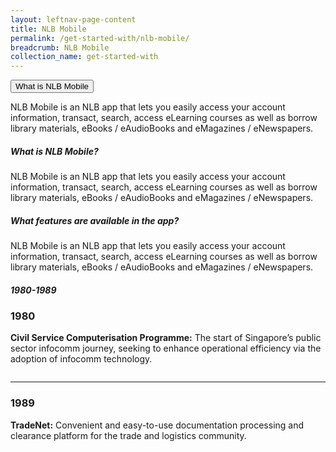 ```yaml
---
layout: leftnav-page-content
title: NLB Mobile
permalink: /get-started-with/nlb-mobile/
breadcrumb: NLB Mobile
collection_name: get-started-with
---
```

<button class="project-accordion">What is NLB Mobile</button>
<div class="project-accordion-panel">
  <p>NLB Mobile is an NLB app that lets you easily access your account information, transact, search, access eLearning courses as well as borrow library materials, eBooks / eAudioBooks and eMagazines / eNewspapers.</p>
</div>

<script>
var acc = document.getElementsByClassName("project-accordion");
var i;

for (i = 0; i < acc.length; i++) {
  acc[i].addEventListener("click", function() {
    this.classList.toggle("active");
    var panel = this.nextElementSibling;
    if (panel.style.display === "block") {
      panel.style.display = "none";
    } else {
      panel.style.display = "block";
    }
  });
}
</script>

<!--- Q1 What is NLB Mobile -->
<div class="col is-large bp-accordion-header padding has-icons-right field has-addons is-marginless">
	<div class="col is-expanded is-fullwidth is-paddingless">
		<h5 class="has-text-grey-dark is-marginless"><b>What is NLB Mobile?</b></h5>
	</div>
	<span class="sgds-icon sgds-icon-plus is-size-4 bp-accordion-button"></span>
</div>
<div id="accordion-body-0" class="col padding bp-accordion-body">
	<p class="margin--top--none">NLB Mobile is an NLB app that lets you easily access your account information, transact, search, access eLearning courses as well as borrow library materials, eBooks / eAudioBooks and eMagazines / eNewspapers.</p>
</div>

<!--- Q2 What features are available in the app -->
<div class="col is-large bp-accordion-header padding has-icons-right field has-addons is-marginless">
	<div class="col is-expanded is-fullwidth is-paddingless">
		<h5 class="has-text-grey-dark is-marginless"><b>What features are available in the app?</b></h5>
	</div>
	<span class="sgds-icon sgds-icon-plus is-size-4 bp-accordion-button"></span>
</div>
<div id="accordion-body-0" class="col padding bp-accordion-body">
	<p class="margin--top--none">NLB Mobile is an NLB app that lets you easily access your account information, transact, search, access eLearning courses as well as borrow library materials, eBooks / eAudioBooks and eMagazines / eNewspapers.</p>
</div>

<div class="col is-large bp-accordion-header padding has-icons-right field has-addons is-marginless">
		<div class="col is-expanded is-fullwidth is-paddingless">
			<h5 class="has-text-grey-dark is-marginless"><b>1980-1989</b></h5>
		</div>
		<span class="sgds-icon sgds-icon-plus is-size-4 bp-accordion-button"></span>
	</div><div id="accordion-body-0" class="col padding bp-accordion-body"><h3 class="margin--top--none padding--top"><b>1980</b></h3><p class="margin--top--none"><b>Civil Service Computerisation Programme:</b> The start of Singapore’s public sector infocomm journey, seeking to enhance operational efficiency via the adoption of infocomm technology.</p><hr style="margin-top: 28px"><h3 class="margin--top--none padding--top"><b>1989</b></h3><p class="margin--top--none"><b>TradeNet:</b> Convenient and easy-to-use documentation processing and clearance platform for the trade and logistics community.</p><br />
	</div>